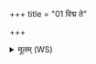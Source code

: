 +++
title = "01 विद्म ते"

+++
<details><summary>मूलम् (WS)</summary>

विद्म ते स्वप्न जनित्रं पाप्मनः पुत्रोसि यमस्य करणः । तु. शौनकीय अथर्ववेदः १६.५.१  
स नः स्वप्न सुष्वप्न्यात् पाहि ॥ १ ॥
</details>